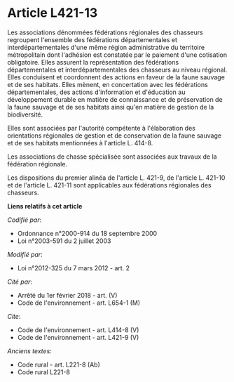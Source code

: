 # Article L421-13

Les associations dénommées fédérations régionales des chasseurs regroupent l'ensemble des fédérations départementales et
interdépartementales d'une même région administrative du territoire métropolitain dont l'adhésion est constatée par le
paiement d'une cotisation obligatoire. Elles assurent la représentation des fédérations départementales et
interdépartementales des chasseurs au niveau régional. Elles conduisent et coordonnent des actions en faveur de la faune
sauvage et de ses habitats. Elles mènent, en concertation avec les fédérations départementales, des actions d'information et
d'éducation au développement durable en matière de connaissance et de préservation de la faune sauvage et de ses habitats
ainsi qu'en matière de gestion de la biodiversité. 

Elles sont associées par l'autorité compétente à l'élaboration des orientations régionales de gestion et de conservation de
la faune sauvage et de ses habitats mentionnées à l'article L. 414-8. 

Les associations de chasse spécialisée sont associées aux travaux de la fédération régionale. 

Les dispositions du premier alinéa de l'article L. 421-9, de l'article L. 421-10 et de l'article L. 421-11 sont applicables
aux fédérations régionales des chasseurs.

**Liens relatifs à cet article**

_Codifié par_:

  - Ordonnance n°2000-914 du 18 septembre 2000
  - Loi n°2003-591 du 2 juillet 2003

_Modifié par_:

  - Loi n°2012-325 du 7 mars 2012 - art. 2

_Cité par_:

  - Arrêté du 1er février 2018 - art. (V)
  - Code de l'environnement - art. L654-1 (M)

_Cite_:

  - Code de l'environnement - art. L414-8 (V)
  - Code de l'environnement - art. L421-9 (V)

_Anciens textes_:

  - Code rural - art. L221-8 (Ab)
  - Code rural L221-8
